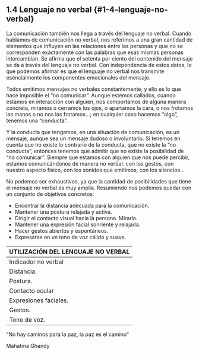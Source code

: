 ## 1.4 Lenguaje no verbal {#1-4-lenguaje-no-verbal}

La comunicación también nos llega a través del lenguaje no verbal. Cuando hablamos de comunicación no verbal, nos referimos a una gran cantidad de elementos que influyen en las relaciones entre las personas y que no se corresponden exactamente con las palabras que esas mismas personas intercambian. Se afirma que el setenta por ciento del contenido del mensaje se da a través del lenguaje no verbal. Con independencia de estos datos, lo que podemos afirmar es que el lenguaje no verbal nos transmite esencialmente los componentes emocionales del mensaje.

Todos emitimos mensajes no verbales constantemente, y ello es lo que hace imposible el “no comunicar”. Aunque estemos callados,  cuando estamos en interacción con alguien, nos comportamos de alguna manera concreta, miramos o cerramos los ojos, o apartamos la cara, o nos frotamos las manos o no nos las frotamos…; en cualquier caso hacemos “algo”, tenemos una “conducta”.

Y la conducta que tengamos, en una situación de comunicación, es un mensaje, aunque sea un mensaje dudoso o involuntario. Si tenemos en cuenta que no existe lo contrario de la conducta, que no existe la “no conducta”, entonces tenemos que admitir que no existe la posibilidad de “no comunicar”. Siempre que estamos con alguien que nos puede percibir, estamos comunicándonos de manera no verbal: con los gestos, con nuestro aspecto físico, con los sonidos que emitimos, con los silencios…

No podemos ser exhaustivos, ya que la cantidad de posibilidades que tiene el mensaje no verbal es muy amplia. Resumiendo nos podemos quedar con un conjunto de objetivos concretos:

*   Encontrar la distancia adecuada para la comunicación.
*   Mantener una postura relajada y activa.
*   Dirigir el contacto visual hacia la persona. Mirarla.
*   Mantener una expresión facial sonriente y relajada.
*   Hacer gestos abiertos y espontáneos.
*   Expresarse en un tono de voz cálido y suave.

| UTILIZACIÓN DEL LENGUAJE NO VERBAL |
| --- |
| Indicador no verbal | Adecuado | No adecuado |
| Distancia. | Cerca. | Lejos. |
| Postura. | Inclinado hacia el otro, relajado | Tensión, rigidez. |
| Contacto ocular | Dirigido hacia la otra persona. | Mirada lejana, vista perdida. |
| Expresiones faciales. | Sonriente, relajada. | Fruncir el ceño, tenso. |
| Gestos. | Abiertos, espontáneos. | Agresivos, tensos, artificiales. |
| Tono de voz. | Cálido, suave, cercano. | Aburrido, irritado, distante. |

“No hay caminos para la paz, la paz es el camino”

Mahatma Ghandy